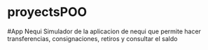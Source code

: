 # proyectsPOO
#App Nequi
Simulador de la aplicacion de nequi que permite hacer transferencias, consignaciones, retiros y consultar el saldo
